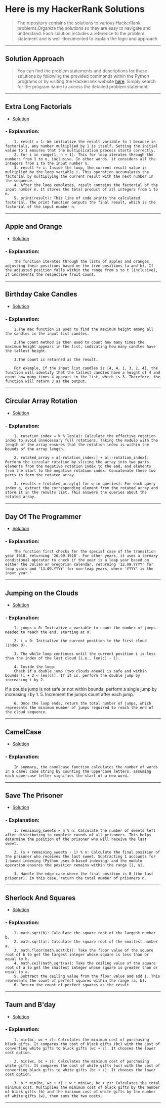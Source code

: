 # Here is my HackerRank Solutions

> The repository contains the solutions to various HackerRank problems.Organize the solutions so they are easy to navigate and understand. Each solution includes a reference to the problem statement and is well-documented to explain the logic and approach.

---
## Solution Approach

>You can find the problem statements and descriptions for these solutions by following the provided commands within the Python programs or by visiting the Hackerrank website [here](https://www.hackerrank.com/challenges). Simply search for the program name to access the detailed problem statement.

---

## Extra Long Factorials

- [Solution](./Extra%20Long%20Factorials/ExtraLongFactorials.py)

### - Explanation:

        1. result = 1: We initialize the result variable to 1 because in factorials, any number multiplied by 1 is itself. Setting the initial value to 1 ensures that the multiplication process starts correctly.
        2. for i in range(1, n + 1): This for loop iterates through the numbers from 1 to n, inclusive. In other words, it considers all the integers from 1 to the input number n.
        3. result *= i: Inside the loop, the current result value is multiplied by the loop variable i. This operation accumulates the factorial by multiplying the current result with the next number in the sequence.
        4. After the loop completes, result contains the factorial of the input number n. It stores the total product of all integers from 1 to n.
        5. print(result): This line of code prints the calculated factorial. The print function outputs the final result, which is the factorial of the input number n.
---

## Apple and Orange

- [Solution](./AppleandOrange/AppleandOrange.py)

### - Explanation:

        The function iterates through the lists of apples and oranges, adjusting their positions based on the tree positions (a and b). If the adjusted position falls within the range from s to t (inclusive), it increments the respective fruit count.

---

## Birthday Cake Candles

- [Solution](./Birthday%20Cake%20Candles/Birthday%20Cake%20Candles.py)

### - Explanation:

        1.The max function is used to find the maximum height among all the candles in the input list candles.

        2.The count method is then used to count how many times the maximum height appears in the list, indicating how many candles have the tallest height.

        3.The count is returned as the result.

        For example, if the input list candles is [4, 4, 1, 3, 2, 4], the function will identify that the tallest candles have a height of 4 and count how many times 4 appears in the list, which is 3. Therefore, the function will return 3 as the output.

---

## Circular Array Rotation

- [Solution](./CircularArrayRotation/CircularArrayRotation.py)

### - Explanation:

        1. rotation_index = k % len(a): Calculate the effective rotation index to avoid unnecessary full rotations. Taking the modulo with the length of the array ensures that the rotation index is within the bounds of the array length.

        2. rotated_array = a[-rotation_index:] + a[:-rotation_index]: Perform the circular rotation by slicing the array into two parts: elements from the negative rotation index to the end, and elements from the start to the negative rotation index. Concatenate these two parts to form the rotated array.

        3. results = [rotated_array[q] for q in queries]: For each query index q, extract the corresponding element from the rotated array and store it in the results list. This answers the queries about the rotated array.

---

## Day Of The Programmer

- [Solution](./DayOfTheProgrammer/DayOfTheProgrammer.py)

### - Explanation:

        The function first checks for the special case of the transition year 1918, returning '26.09.1918'. For other years, it uses a ternary conditional operator to check if the year is a leap year based on either the Julian or Gregorian calendar, returning '12.09.YYYY' for leap years and '13.09.YYYY' for non-leap years, where 'YYYY' is the input year."

---

## Jumping on the Clouds

- [Solution](./Jumping%20on%20the%20Cloudsn/JumpingontheClouds.py)

### - Explanation:

        1. jumps = 0: Initialize a variable to count the number of jumps needed to reach the end, starting at 0.

        2. i = 0: Initialize the current position to the first cloud (index 0).

        3. The while loop continues until the current position i is less than the index of the last cloud (i.e., len(c) - 1).

        4. Inside the loop:
        Check if a double jump (two clouds ahead) is safe and within bounds (i + 2 < len(c)). If it is, perform the double jump by increasing i by 2.
If a double jump is not safe or not within bounds, perform a single jump by increasing i by 1.
        5. Increment the jumps count after each jump.

        6. Once the loop ends, return the total number of jumps, which represents the minimum number of jumps required to reach the end of the cloud sequence.
---

## CamelCase

- [Solution](./CamelCase/CamelCase.py)

### - Explanation:

        In summary, the camelcase function calculates the number of words in a camel case string by counting the uppercase letters, assuming each uppercase letter signifies the start of a new word.
---

## Save The Prisoner

- [Solution](./SaveThePrisoner/SaveThePrisoner.py)

### - Explanation:

        1. remaining_sweets = m % n: Calculate the number of sweets left after distributing to complete rounds of all prisoners. This helps determine the position of the prisoner who will receive the last sweet.

        2. (s + remaining_sweets - 1) % n: Calculate the final position of the prisoner who receives the last sweet. Subtracting 1 accounts for 1-based indexing (Python uses 0-based indexing) and the modulo operation ensures the position remains within the range [1, n].

        3. Handle the edge case where the final position is 0 (the last prisoner). In this case, return the total number of prisoners n.

---

## Sherlock And Squares

- [Solution](./SherlockAndSquares/SherlockAndSquares.py)

### - Explanation:

        1. math.sqrt(b): Calculate the square root of the largest number b.
        2. math.sqrt(a): Calculate the square root of the smallest number a.
        3. math.floor(math.sqrt(b)): Take the floor value of the square root of b to get the largest integer whose square is less than or equal to b.
        4. math.ceil(math.sqrt(a)): Take the ceiling value of the square root of a to get the smallest integer whose square is greater than or equal to a.
        5. Subtract the ceiling value from the floor value and add 1. This represents the count of perfect squares within the range [a, b].
        6. Return the count of perfect squares as the result.
---

## Taum and B'day

- [Solution](./Taum%20and%20B'day/Taum%20and%20B'day.py)

### - Explanation:

        1. min(bc, wc + z): Calculates the minimum cost of purchasing black gifts. It compares the cost of black gifts (bc) with the cost of converting white gifts to black gifts (wc + z). It chooses the lower cost option.

        2. min(wc, bc + z): Calculates the minimum cost of purchasing white gifts. It compares the cost of white gifts (wc) with the cost of converting black gifts to white gifts (bc + z). It chooses the lower cost option.

        3. b * min(bc, wc + z) + w * min(wc, bc + z): Calculates the total minimum cost. Multiplies the minimum cost of black gifts by the number of black gifts (b) and the minimum cost of white gifts by the number of white gifts (w), then sums the two costs.

---

